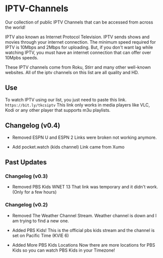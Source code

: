 # IPTV-Channels

Our collection of public IPTV Channels that can be accessed from across the world!

IPTV also known as Internet Protocol Television. IPTV sends shows and movies through your internet connection. The minimum speed required for IPTV is 10Mbps and 2Mbps for uploading. But, if you don't want lag while watching IPTV, you must have an internet connection that can offer over 10Mpbs speeds.

These IPTV channels come from Roku, Stirr and many other well-known websites. All of the iptv channels on this list are all quality and HD.

## Use

To watch IPTV using our list, you just need to paste this link. `https://bit.ly/tkcsiptv` This link only works in media players like VLC, Kodi or any other player that supports m3u playlists.

## Changelog (v0.4)

- Removed ESPN U and ESPN 2
Links were broken not working anymore.

- Add pocket.watch (kids channel)
Link came from Xumo

## Past Updates

### Changelog (v0.3)

- Removed PBS Kids WNET 13
That link was temporary and it didn't work. (Only for a few hours)

### Changelog (v0.2)
- Removed The Weather Channel Stream.
  Weather channel is down and I am trying to find a new one.

- Added PBS Kids! 
  This is the official pbs kids stream and the channel is set on Pacific Time (KVIE 6)
  
- Added More PBS Kids Locations
  Now there are more locations for PBS Kids so you can watch PBS Kids in your Timezone!
